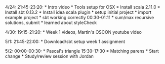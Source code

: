 4/24: 
21:45-23:20:
	* Intro video
	* Tools setup for OSX
	* Install scala 2.11.0
	* Install sbt 0.13.2
	* Install idea scala plugin
	* setup initial project
	* import example project
	* sbt working correctly
00:30-01:11
	* sum/max recursive solutions, submit
	* learned about styleCheck

4/30:
19:15-21:20:
	* Week 1 videos, Martin's OSCON youtube video

5/1:
21:45-22:00:
	* Download/sbt setup week 1 assignment

5/2:
00:00-00:30:
	* Pascal's triangle
15:30-17:30
	* Matching parens
	* Start change
	* Study/review session with Jordan